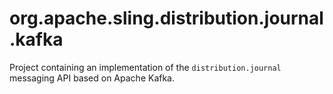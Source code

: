 org.apache.sling.distribution.journal.kafka
===========================================

Project containing an implementation of the `distribution.journal` messaging API based on Apache Kafka.

